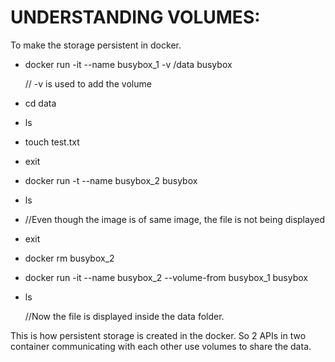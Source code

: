 # UNDERSTANDING VOLUMES:

To make the storage persistent in docker. 



*   docker run -it --name busybox_1 -v /data busybox

    // -v is used to add the volume

*   cd data
*   ls
*   touch test.txt
*   exit
*   docker run -t --name busybox_2 busybox
*   ls
*   //Even though the image is of same image, the file is not being displayed
*   exit
*   docker rm busybox_2
*   docker run -it --name busybox_2 --volume-from busybox_1 busybox
*   ls

    //Now the file is displayed inside the data folder.


This is how persistent storage is created in the docker. So 2 APIs in two container communicating with each other use volumes to share the data.

